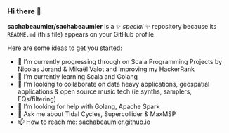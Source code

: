 ### Hi there 👋


**sachabeaumier/sachabeaumier** is a ✨ _special_ ✨ repository because its `README.md` (this file) appears on your GitHub profile.

Here are some ideas to get you started:

- 🔭 I’m currently progressing through on Scala Programming Projects by Nicolas Jorand & Mikaël Valot and improving my HackerRank
- 🌱 I’m currently learning Scala and Golang
- 👯 I’m looking to collaborate on data heavy applications, geospatial applications & open source music tech (ie synths, samplers, EQs/filtering)
- 🤔 I’m looking for help with Golang, Apache Spark
- 💬 Ask me about Tidal Cycles, Supercollider & MaxMSP
- 📫 How to reach me: sachabeaumier.github.io


